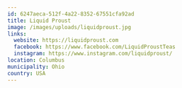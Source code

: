 ```yaml
---
id: 6247aeca-512f-4a22-8352-67551cfa92ad
title: Liquid Proust
image: /images/uploads/liquidproust.jpg
links:
  website: https://liquidproust.com
  facebook: https://www.facebook.com/LiquidProustTeas
  instagram: https://www.instagram.com/liquidproust/
location: Columbus
municipality: Ohio
country: USA
---
```

